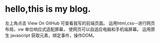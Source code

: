 # hello,this is my blog.
左上角点击 View On GitHub 可查看我写的前端页面。
运用html,css--进行网页布局，vw 单位响应式适配屏幕，
使网页可以自适应电脑和手机端屏幕。
运用原生 javascript 获取元素，绑定事件，操作DOM。
